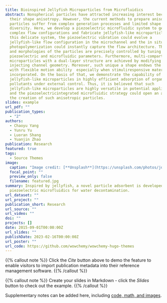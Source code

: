 ```yaml
---
title: Bioinspired Jellyfish Microparticles from Microfluidics
abstract: Nonspherical particles have attracted increasing interest because of
  their shape anisotropy. However, the current methods to prepare anisotropic
  particles suffer from complex generation processes and limited shape
  diversity. Here, we develop a piezoelectric microfluidic system to generate
  complex flow configurations and fabricate jellyfish-like microparticles. In
  this delicate system, the piezoelectric vibration could evolve a
  jellyfish-like flow configuration in the microchannel and the in situ
  photopolymerization could instantly capture the flow architecture. The sizes
  and morphologies of the particles are precisely controlled by tuning the
  piezoelectric and microfluidic parameters. Furthermore, multi-compartmental
  microparticles with a dual-layer structure are achieved by modifying the
  injecting channel geometry. Moreover, such unique a shape endows the particles
  with flexible motion ability  especially when stimuliresponsive materials are
  incorporated. On the basis of that, we demonstrate the capability of the
  jellyfish-like microparticles in highly efficient adsorption of organic
  pollutants under external control. Thus, it is believed that such
  jellyfish-like microparticles are highly versatile in potential applications
  and the piezoelectricintegrated microfluidic strategy could open an avenue for
  the creation of such anisotropic particles.
slides: example
url_pdf: ""
publication_types:
  - "2"
authors:
  - Chaoyu Yang
  - Yunru Yu
  - Luoran Shang
  - Yuanjin Zhao
publication: Research
featured: true
tags:
  - Source Themes
image:
  caption: "Image credit: [**Unsplash**](https://unsplash.com/photos/jdD8gXaTZsc)"
  focal_point: ""
  preview_only: false
  filename: featured.jpg
summary: Inspired by jellyfish, a novel particle adsorbent is developed using
  piezoelectric microfluidics for water decontamination.
url_dataset: ""
url_project: ""
publication_short: Research
url_source: ""
url_video: ""
doi: ""
projects: []
date: 2015-09-01T00:00:00Z
url_slides: ""
publishDate: 2023-02-16T00:00:00Z
url_poster: ""
url_code: https://github.com/wowchemy/wowchemy-hugo-themes
---
```


{{% callout note %}}
Click the *Cite* button above to demo the feature to enable visitors to import publication metadata into their reference management software.
{{% /callout %}}

{{% callout note %}}
Create your slides in Markdown - click the *Slides* button to check out the example.
{{% /callout %}}

Supplementary notes can be added here, including [code, math, and images](https://wowchemy.com/docs/writing-markdown-latex/).
